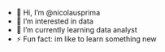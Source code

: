 - 👋 Hi, I’m @nicolausprima
- 👀 I’m interested in data
- 🌱 I’m currently learning data analyst
- ⚡ Fun fact: im like to learn something new

<!---
nicolausprima/nicolausprima is a ✨ special ✨ repository because its `README.md` (this file) appears on your GitHub profile.
You can click the Preview link to take a look at your changes.
--->
